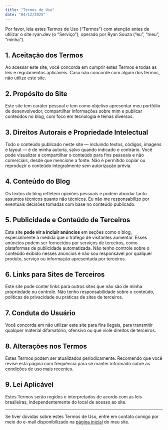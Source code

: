 ```yaml
---
title: "Termos de Uso"
date: "04/12/2025"
---
```


Por favor, leia estes Termos de Uso (“Termos”) com atenção antes de utilizar o site ryan.dev (o “Serviço”), operado por Ryan Souza (“eu”, “meu”, “minha”).

## 1. Aceitação dos Termos

Ao acessar este site, você concorda em cumprir estes Termos e todas as leis e regulamentos aplicáveis. Caso não concorde com algum dos termos, não utilize este site.

## 2. Propósito do Site

Este site tem caráter pessoal e tem como objetivo apresentar meu portfólio de desenvolvedor, compartilhar informações sobre mim e publicar conteúdos no blog, com foco em tecnologia e temas diversos.

## 3. Direitos Autorais e Propriedade Intelectual

Todo o conteúdo publicado neste site — incluindo textos, códigos, imagens e layout — é de minha autoria, salvo quando indicado o contrário. Você pode visualizar e compartilhar o conteúdo para fins pessoais e não comerciais, desde que mencione a fonte. Não é permitido copiar ou reproduzir o conteúdo integralmente sem autorização prévia.

## 4. Conteúdo do Blog

Os textos do blog refletem opiniões pessoais e podem abordar tanto assuntos técnicos quanto não técnicos. Eu não me responsabilizo por eventuais decisões tomadas com base no conteúdo publicado.

## 5. Publicidade e Conteúdo de Terceiros

Este site **pode vir a incluir anúncios** em seções como o blog, especialmente à medida que o tráfego de visitantes aumentar. Esses anúncios podem ser fornecidos por serviços de terceiros, como plataformas de publicidade automatizada. Não tenho controle sobre o conteúdo exibido nesses anúncios e não sou responsável por qualquer produto, serviço ou informação apresentada por terceiros.

## 6. Links para Sites de Terceiros

Este site pode conter links para outros sites que não são de minha propriedade ou controle. Não tenho responsabilidade sobre o conteúdo, políticas de privacidade ou práticas de sites de terceiros.

## 7. Conduta do Usuário

Você concorda em não utilizar este site para fins ilegais, para transmitir qualquer material difamatório, ofensivo ou que viole direitos de terceiros.

## 8. Alterações nos Termos

Estes Termos podem ser atualizados periodicamente. Recomendo que você revise esta página com frequência para se manter informado sobre as condições de uso mais recentes.

## 9. Lei Aplicável

Estes Termos serão regidos e interpretados de acordo com as leis brasileiras, independentemente do local de acesso ao site.

---

Se tiver dúvidas sobre estes Termos de Uso, entre em contato comigo por meio do e-mail disponibilizado na [página inicial](/) do meu site.
